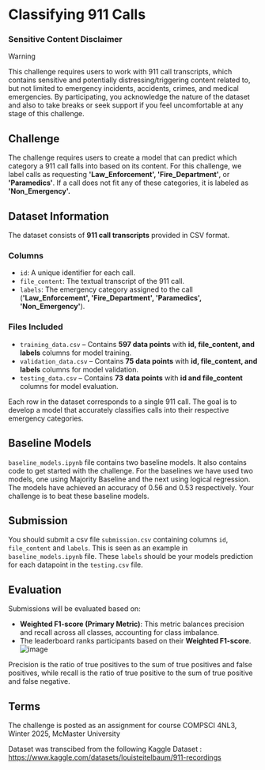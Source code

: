 # Classifying 911 Calls
### Sensitive Content Disclaimer
> [!WARNING] 
> This challenge requires users to work with 911 call transcripts, which contains sensitive and potentially distressing/triggering content related to, but not limited to emergency incidents, accidents, crimes, and medical emergencies. By participating, you acknowledge the nature of the dataset and also to take breaks or seek support if you feel uncomfortable at any stage of this challenge.

## Challenge  
The challenge requires users to create a model that can predict which category a 911 call falls into based on its content. For this challenge, we label calls as requesting **'Law_Enforcement', 'Fire_Department'**, or **'Paramedics'**. If a call does not fit any of these categories, it is labeled as **'Non_Emergency'.**

## Dataset Information  

The dataset consists of **911 call transcripts** provided in CSV format.

### Columns  
- `id`: A unique identifier for each call.  
- `file_content`: The textual transcript of the 911 call.  
- `labels`: The emergency category assigned to the call (**'Law_Enforcement', 'Fire_Department', 'Paramedics', 'Non_Emergency'**). 

### Files Included  
- `training_data.csv` – Contains **597 data points** with **id, file_content, and labels** columns for model training.   
- `validation_data.csv` – Contains **75 data points** with **id, file_content, and labels** columns for model validation.  
- `testing_data.csv` – Contains **73 data points** with **id and file_content** columns for model evaluation.  

Each row in the dataset corresponds to a single 911 call. The goal is to develop a model that accurately classifies calls into their respective emergency categories. 

## Baseline Models

`baseline_models.ipynb` file contains two baseline models. It also contains code to get started with the challenge. For the baselines we have used two models, one using Majority Baseline and the next using logical regression. The models have achieved an accuracy of 0.56 and 0.53 respectively. Your challenge is to beat these baseline models.

## Submission

You should submit a csv file `submission.csv` containing columns `id`, `file_content` and `labels`. This is seen as an example in `baseline_models.ipynb` file. These `labels` should be your models prediction for each datapoint in the `testing.csv` file. 

## Evaluation

Submissions will be evaluated based on:

- **Weighted F1-score (Primary Metric)**: This metric balances precision and recall across all classes, accounting for class imbalance.
- The leaderboard ranks participants based on their **Weighted F1-score**.
![image](https://github.com/user-attachments/assets/ee9de8eb-f1af-4f63-af63-d9681a5b29d9)

Precision is the ratio of true positives to the sum of true positives and false positives, while recall is the ratio of true positive to the sum of true positive and false negative.

## Terms

The challenge is posted as an assignment for course COMPSCI 4NL3, Winter 2025, McMaster University

Dataset was transcibed from the following Kaggle Dataset : https://www.kaggle.com/datasets/louisteitelbaum/911-recordings

